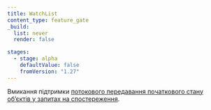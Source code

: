 ```yaml
---
title: WatchList
content_type: feature_gate
_build:
  list: never
  render: false

stages:
  - stage: alpha 
    defaultValue: false
    fromVersion: "1.27"
---
```


Вмикання підтримки [потокового передавання початкового стану обʼєктів у запитах на спостереження](/uk/docs/reference/using-api/api-concepts/#streaming-lists).
